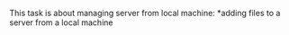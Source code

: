 This task is about managing server from local machine:
 *adding files to a server from a local machine
